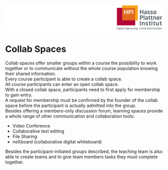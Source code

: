 ![HPI Logo](../img/HPI_Logo.png)

# Collab Spaces

Collab spaces offer smaller groups within a course the possibility to work together or to communicate without the whole course population knowing their shared information.  
Every course participant is able to create a collab space.  
All course participants can enter an open collab space.  
With a closed collab space, participants need to first apply for membership to gain entry.  
A request for membership must be confirmed by the founder of the collab space before the participant is actually admitted into the group.  
Besides offering a members-only discussion forum, learning spaces provide a whole range of other communication and collaboration tools:   

* Video Conference 
* Collaborative text editing 
* File Sharing 
* neXboard (collaborative digital whiteboard)  

Besides the participant-initiated groups described, the teaching team is also able to create teams and to give team members tasks they must complete together.
